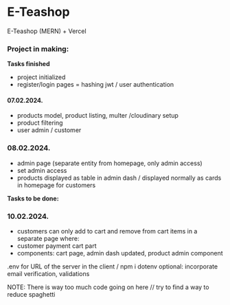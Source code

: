 # E-Teashop
E-Teashop (MERN) + Vercel

### Project in making:

**Tasks finished**
- project initialized
- register/login pages = hashing jwt / user authentication

#### 07.02.2024.
- products model, product listing, multer /cloudinary setup
- product filtering
- user admin / customer

### 08.02.2024.
- admin page (separate entity from homepage, only admin access)
- set admin access
- products displayed as table in admin dash / displayed normally as cards in homepage for customers


**Tasks to be done:**

### 10.02.2024.

- customers can only add to cart and remove from cart items in a separate page where: 
- customer payment cart part
- components: cart page, admin dash updated, product admin component

.env for URL of the server in the client / npm i dotenv
optional: incorporate email verification, validations


NOTE: There is way too much code going on here // try to find a way to reduce spaghetti